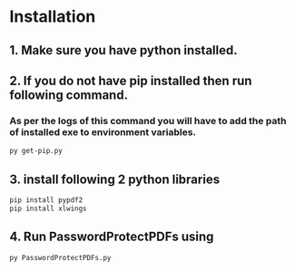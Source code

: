 # Installation

## 1. Make sure you have python installed.

## 2. If you do not have pip installed then run following command.  
### As per the logs of this command you will have to add the path of installed exe to environment variables.

```bash
py get-pip.py

```

## 3. install following 2 python libraries

```bash
pip install pypdf2
pip install xlwings

```  

## 4. Run PasswordProtectPDFs using
```bash
py PasswordProtectPDFs.py

```